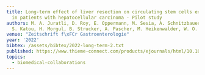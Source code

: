 ```yaml
---
title: Long-term effect of liver resection on circulating stem cells expressing PD-L1
  in patients with hepatocellular carcinoma - Pilot study
authors: M. A. Juratli, D. Roy, E. Oppermann, M. Sesia, A. Schnitzbauer, J. Hoelzen,
  S. Katou, H. Morgul, B. Strucker, A. Pascher, M. Heikenwalder, W. O. Bechstein.
venue: "Zeitschrift f\xFCr Gastroenterologie"
year: '2022'
bibtex: /assets/bibtex/2022-long-term-2.txt
published: https://www.thieme-connect.com/products/ejournals/html/10.1055/s-0042-1754884
topics:
  - biomedical-collaborations
---
```

